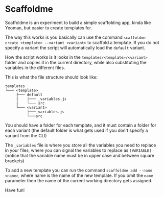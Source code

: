 # Scaffoldme

Scaffoldme is an experiment to build a simple scaffolding app, kinda like Yeoman, but easier to create templates for.

The way this works is you basically can use the command `scaffoldme create <template> --variant <variant>` to scaffold a template. If you do not specify a variant the script will automatically load the `default` variant.

How the script works is it looks in the `templates/<template>/<variant>` folder and copies it in the current directory, while also substituting the variables in the different files.

This is what the file structure should look like:

```
templates
└─── <template>
     ├─── default
     |    ├─── _variables.js
     |    └─── src
     └─── <variant>
          ├───_variables.js
          └───src
```

You should have a folder for each template, and it must contain a folder for each variant (the default folder is what gets used if you don't specify a variant from the CLI)

The `_variables` file is where you store all the variables you need to replace in your files, where you can signal the variables to replace as `[VARIABLE]` (notice that the variable name must be in upper case and between square brackets)

To add a new template you can run the command `scaffoldme add --name <name>`, where name is the name of the new template. If you omit the `name` parameter then the name of the current working directory gets assigned.

Have fun!